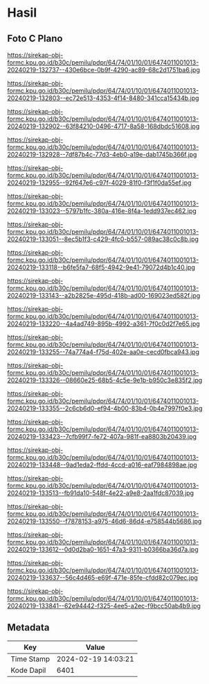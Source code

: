 # Hasil

## Foto C Plano

https://sirekap-obj-formc.kpu.go.id/b30c/pemilu/pdpr/64/74/01/10/01/6474011001013-20240219-132737--430e6bce-0b9f-4290-ac89-68c2d1751ba6.jpg

https://sirekap-obj-formc.kpu.go.id/b30c/pemilu/pdpr/64/74/01/10/01/6474011001013-20240219-132803--ec72e513-4353-4f14-8480-341cca15434b.jpg

https://sirekap-obj-formc.kpu.go.id/b30c/pemilu/pdpr/64/74/01/10/01/6474011001013-20240219-132902--63f84210-0496-4717-8a58-168dbdc51608.jpg

https://sirekap-obj-formc.kpu.go.id/b30c/pemilu/pdpr/64/74/01/10/01/6474011001013-20240219-132928--7df87b4c-77d3-4eb0-a19e-dab1745b366f.jpg

https://sirekap-obj-formc.kpu.go.id/b30c/pemilu/pdpr/64/74/01/10/01/6474011001013-20240219-132955--92f647e6-c97f-4029-81f0-f3f1f0da55ef.jpg

https://sirekap-obj-formc.kpu.go.id/b30c/pemilu/pdpr/64/74/01/10/01/6474011001013-20240219-133023--5797b1fc-380a-416e-8f4a-1edd937ec462.jpg

https://sirekap-obj-formc.kpu.go.id/b30c/pemilu/pdpr/64/74/01/10/01/6474011001013-20240219-133051--8ec5b1f3-c429-4fc0-b557-089ac38c0c8b.jpg

https://sirekap-obj-formc.kpu.go.id/b30c/pemilu/pdpr/64/74/01/10/01/6474011001013-20240219-133118--b6fe5fa7-68f5-4942-9e41-79072d4b1c40.jpg

https://sirekap-obj-formc.kpu.go.id/b30c/pemilu/pdpr/64/74/01/10/01/6474011001013-20240219-133143--a2b2825e-495d-418b-ad00-169023ed582f.jpg

https://sirekap-obj-formc.kpu.go.id/b30c/pemilu/pdpr/64/74/01/10/01/6474011001013-20240219-133220--4a4ad749-895b-4992-a361-7f0c0d2f7e65.jpg

https://sirekap-obj-formc.kpu.go.id/b30c/pemilu/pdpr/64/74/01/10/01/6474011001013-20240219-133255--74a774a4-f75d-402e-aa0e-cecd0fbca943.jpg

https://sirekap-obj-formc.kpu.go.id/b30c/pemilu/pdpr/64/74/01/10/01/6474011001013-20240219-133326--08660e25-68b5-4c5e-9e1b-b950c3e835f2.jpg

https://sirekap-obj-formc.kpu.go.id/b30c/pemilu/pdpr/64/74/01/10/01/6474011001013-20240219-133355--2c6cb6d0-ef94-4b00-83b4-0b4e7997f0e3.jpg

https://sirekap-obj-formc.kpu.go.id/b30c/pemilu/pdpr/64/74/01/10/01/6474011001013-20240219-133423--7cfb99f7-fe72-407a-981f-ea8803b20439.jpg

https://sirekap-obj-formc.kpu.go.id/b30c/pemilu/pdpr/64/74/01/10/01/6474011001013-20240219-133448--9ad1eda2-ffdd-4ccd-a016-eaf7984898ae.jpg

https://sirekap-obj-formc.kpu.go.id/b30c/pemilu/pdpr/64/74/01/10/01/6474011001013-20240219-133513--fb91da10-548f-4e22-a9e8-2aa1fdc87039.jpg

https://sirekap-obj-formc.kpu.go.id/b30c/pemilu/pdpr/64/74/01/10/01/6474011001013-20240219-133550--f7878153-a975-46d6-86d4-e758544b5686.jpg

https://sirekap-obj-formc.kpu.go.id/b30c/pemilu/pdpr/64/74/01/10/01/6474011001013-20240219-133612--0d0d2ba0-1651-47a3-9311-b0366ba36d7a.jpg

https://sirekap-obj-formc.kpu.go.id/b30c/pemilu/pdpr/64/74/01/10/01/6474011001013-20240219-133637--56c4d465-e69f-471e-85fe-cfdd82c079ec.jpg

https://sirekap-obj-formc.kpu.go.id/b30c/pemilu/pdpr/64/74/01/10/01/6474011001013-20240219-133841--62e94442-f325-4ee5-a2ec-f9bcc50ab4b9.jpg


## Metadata

| Key        | Value               |
| ---------- | ------------------- |
| Time Stamp | 2024-02-19 14:03:21 |
| Kode Dapil | 6401                |



